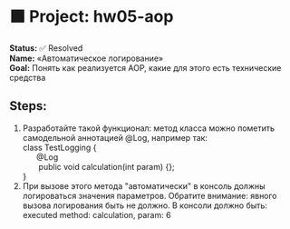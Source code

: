 <!DOCTYPE html>
<html lang="en">
<head>
    <meta charset="UTF-8">
</head>
<body>
<div class="main-content">
<h1>
    ⬛ Project: hw05-aop
</h1>
    <div class="task">
        <b>Status:</b> ✅ Resolved
        <br><b>Name:</b> «Автоматическое логирование»
        <br><b>Goal:</b> Понять как реализуется AOP, какие для этого есть технические средства
        <h2>Steps:</h2>
        <ol>
            <li>
                Разработайте такой функционал: метод класса можно пометить самодельной аннотацией @Log, например так:
                <br>class TestLogging {
                <br>&nbsp&nbsp&nbsp&nbsp&nbsp&nbsp@Log
                <br>&nbsp&nbsp&nbsp&nbsp&nbsp&nbsp public void calculation(int param) {};
                <br>}
            </li>
            <li>
                При вызове этого метода "автоматически" в консоль должны логироваться значения параметров. Обратите 
                внимание: явного вызова логирования быть не должно. В консоли должно быть: executed method: calculation,
                param: 6
            </li>
        </ol>
    </div>
</div>
</body>
</html>